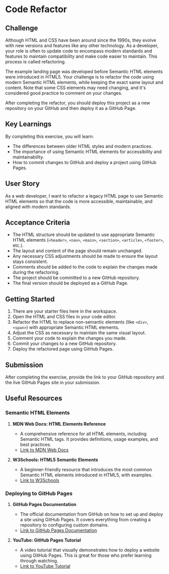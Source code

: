 # Code Refactor

## Challenge

Although HTML and CSS have been around since the 1990s, they evolve with new versions and features like any other technology. As a developer, your role is often to update code to encompass modern standards and features to maintain compatibility and make code easier to maintain. This process is called refactoring.

The example landing page was developed before Semantic HTML elements were introduced in HTML5. Your challenge is to refactor the code using modern Semantic HTML elements, while keeping the exact same layout and content. Note that some CSS elements may need changing, and it's considered good practice to comment on your changes.

After completing the refactor, you should deploy this project as a new repository on your GitHub and then deploy it as a GitHub Page.

## Key Learnings

By completing this exercise, you will learn:

- The differences between older HTML styles and modern practices.
- The importance of using Semantic HTML elements for accessibility and maintainability.
- How to commit changes to GitHub and deploy a project using GitHub Pages.

## User Story

As a web developer, I want to refactor a legacy HTML page to use Semantic HTML elements so that the code is more accessible, maintainable, and aligned with modern standards.

## Acceptance Criteria

- The HTML structure should be updated to use appropriate Semantic HTML elements (`<header>`, `<nav>`, `<main>`, `<section>`, `<article>`, `<footer>`, etc.).
- The layout and content of the page should remain unchanged.
- Any necessary CSS adjustments should be made to ensure the layout stays consistent.
- Comments should be added to the code to explain the changes made during the refactoring.
- The project should be committed to a new GitHub repository.
- The final version should be deployed as a GitHub Page.

## Getting Started

1. There are your starter files here in the workspace.
2. Open the HTML and CSS files in your code editor.
3. Refactor the HTML to replace non-semantic elements (like `<div>`, `<span>`) with appropriate Semantic HTML elements.
4. Adjust the CSS as necessary to maintain the same visual layout.
5. Comment your code to explain the changes you made.
6. Commit your changes to a new GitHub repository.
7. Deploy the refactored page using GitHub Pages.

## Submission

After completing the exercise, provide the link to your GitHub repository and the live GitHub Pages site in your submission.

## Useful Resources

### Semantic HTML Elements

1. **MDN Web Docs: HTML Elements Reference**

   - A comprehensive reference for all HTML elements, including Semantic HTML tags. It provides definitions, usage examples, and best practices.
   - [Link to MDN Web Docs](https://developer.mozilla.org/en-US/docs/Web/HTML/Element)

2. **W3Schools: HTML5 Semantic Elements**

   - A beginner-friendly resource that introduces the most common Semantic HTML elements introduced in HTML5, with examples.
   - [Link to W3Schools](https://www.w3schools.com/html/html5_semantic_elements.asp)

### Deploying to GitHub Pages

1. **GitHub Pages Documentation**

   - The official documentation from GitHub on how to set up and deploy a site using GitHub Pages. It covers everything from creating a repository to configuring custom domains.
   - [Link to GitHub Pages Documentation](https://docs.github.com/en/pages)

2. **YouTube: GitHub Pages Tutorial**
   - A video tutorial that visually demonstrates how to deploy a website using GitHub Pages. This is great for those who prefer learning through watching.
   - [Link to YouTube Tutorial](https://www.youtube.com/watch?v=BT4WzyT2g8k)
